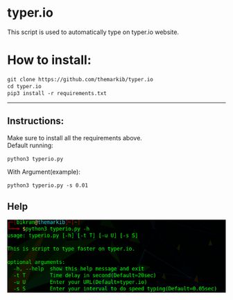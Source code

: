 # typer.io
This script is used to automatically type on typer.io website.

# How to install:

```
git clone https://github.com/themarkib/typer.io
cd typer.io
pip3 install -r requirements.txt
```


---

## Instructions:

Make sure to install all the requirements above.<br>
Default running:

```
python3 typerio.py 
```

With Argument(example):

```
python3 typerio.py -s 0.01
```

## Help

<img src="https://github.com/themarkib/typer.io/blob/main/img/help.png">
